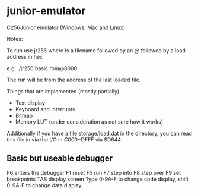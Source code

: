 # junior-emulator
C256Junior emulator (Windows, Mac and Linux)

Notes:

To run use jr256 <file> <file> <file> where <file> is a filename followed by an @ followed by a load address in hex

e.g. ./jr256 basic.rom@8000	

The run will be from the address of the last loaded file.

Things that are implemented (mostly partially)

- Text display
- Keyboard and Interrupts
- Bitmap
- Memory LUT (under consideration as not sure how it works)

Additionally if you have a file storage/load.dat in the directory, you can read this file in via the I/O in $C000-$DFFF via $D644 

Basic but useable debugger
--------------------------
F6 enters the debugger
F1 reset
F5 run
F7 step into
F8 step over
F9 set breakpoints
TAB display screen
Type 0-9A-F to change code display, shift 0-9A-F to change data display.